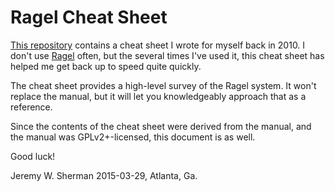 # Ragel Cheat Sheet

[This repository](//github.com/jeremy-w/ragel-cheat-sheet) contains a cheat
sheet I wrote for myself back in 2010. I don't use [Ragel](http://www.colm.net/open-source/ragel/)
often, but the several
times I've used it, this cheat sheet has helped me get back up to speed quite
quickly.

The cheat sheet provides a high-level survey of the Ragel system.
It won't replace the manual, but it will let you knowledgeably approach that as
a reference.

Since the contents of the cheat sheet were derived from the manual,
and the manual was GPLv2+-licensed, this document is as well.

Good luck!

Jeremy W. Sherman
2015-03-29, Atlanta, Ga.
